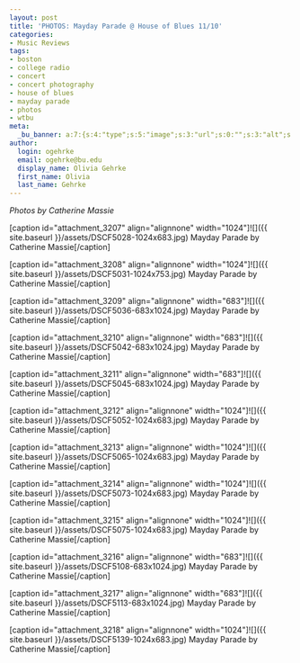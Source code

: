 ```yaml
---
layout: post
title: 'PHOTOS: Mayday Parade @ House of Blues 11/10'
categories:
- Music Reviews
tags:
- boston
- college radio
- concert
- concert photography
- house of blues
- mayday parade
- photos
- wtbu
meta:
  _bu_banner: a:7:{s:4:"type";s:5:"image";s:3:"url";s:0:"";s:3:"alt";s:0:"";s:7:"post_id";s:0:"";s:4:"html";s:0:"";s:8:"position";s:12:"contentWidth";s:7:"caption";s:0:"";}
author:
  login: ogehrke
  email: ogehrke@bu.edu
  display_name: Olivia Gehrke
  first_name: Olivia
  last_name: Gehrke
---
```

_Photos by Catherine Massie_

\[caption id="attachment\_3207" align="alignnone" width="1024"\]![]({{ site.baseurl }}/assets/DSCF5028-1024x683.jpg) Mayday Parade by Catherine Massie\[/caption\]

\[caption id="attachment\_3208" align="alignnone" width="1024"\]![]({{ site.baseurl }}/assets/DSCF5031-1024x753.jpg) Mayday Parade by Catherine Massie\[/caption\]

\[caption id="attachment\_3209" align="alignnone" width="683"\]![]({{ site.baseurl }}/assets/DSCF5036-683x1024.jpg) Mayday Parade by Catherine Massie\[/caption\]

\[caption id="attachment\_3210" align="alignnone" width="683"\]![]({{ site.baseurl }}/assets/DSCF5042-683x1024.jpg) Mayday Parade by Catherine Massie\[/caption\]

\[caption id="attachment\_3211" align="alignnone" width="683"\]![]({{ site.baseurl }}/assets/DSCF5045-683x1024.jpg) Mayday Parade by Catherine Massie\[/caption\]

\[caption id="attachment\_3212" align="alignnone" width="1024"\]![]({{ site.baseurl }}/assets/DSCF5052-1024x683.jpg) Mayday Parade by Catherine Massie\[/caption\]

\[caption id="attachment\_3213" align="alignnone" width="1024"\]![]({{ site.baseurl }}/assets/DSCF5065-1024x683.jpg) Mayday Parade by Catherine Massie\[/caption\]

\[caption id="attachment\_3214" align="alignnone" width="1024"\]![]({{ site.baseurl }}/assets/DSCF5073-1024x683.jpg) Mayday Parade by Catherine Massie\[/caption\]

\[caption id="attachment\_3215" align="alignnone" width="1024"\]![]({{ site.baseurl }}/assets/DSCF5075-1024x683.jpg) Mayday Parade by Catherine Massie\[/caption\]

\[caption id="attachment\_3216" align="alignnone" width="683"\]![]({{ site.baseurl }}/assets/DSCF5108-683x1024.jpg) Mayday Parade by Catherine Massie\[/caption\]

\[caption id="attachment\_3217" align="alignnone" width="683"\]![]({{ site.baseurl }}/assets/DSCF5113-683x1024.jpg) Mayday Parade by Catherine Massie\[/caption\]

\[caption id="attachment\_3218" align="alignnone" width="1024"\]![]({{ site.baseurl }}/assets/DSCF5139-1024x683.jpg) Mayday Parade by Catherine Massie\[/caption\]